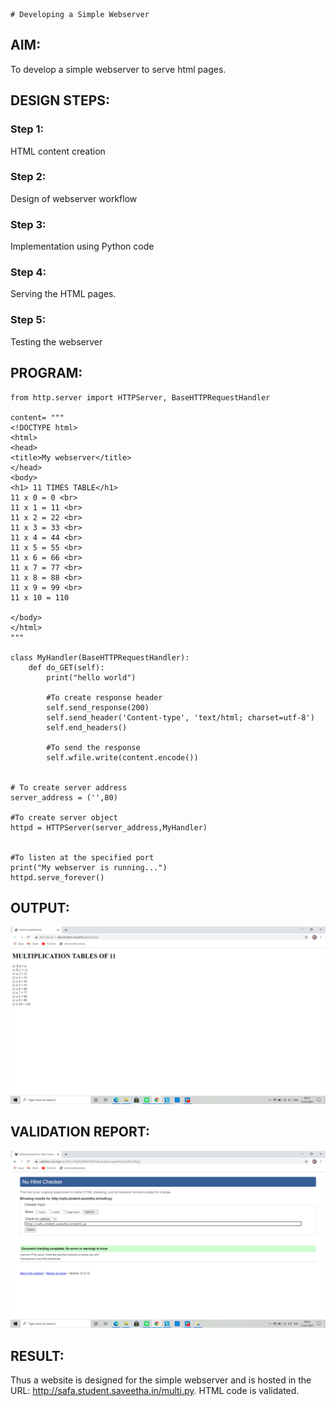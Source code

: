     # Developing a Simple Webserver
## AIM:
To develop a simple webserver to serve html pages.

## DESIGN STEPS:
### Step 1: 
HTML content creation
### Step 2:
Design of webserver workflow
### Step 3:
Implementation using Python code
### Step 4:
Serving the HTML pages.
### Step 5:
Testing the webserver

## PROGRAM:
```
from http.server import HTTPServer, BaseHTTPRequestHandler

content= """
<!DOCTYPE html>
<html>
<head>
<title>My webserver</title>
</head>
<body>
<h1> 11 TIMES TABLE</h1>
11 x 0 = 0 <br>
11 x 1 = 11 <br>
11 x 2 = 22 <br>
11 x 3 = 33 <br>
11 x 4 = 44 <br>
11 x 5 = 55 <br>
11 x 6 = 66 <br>
11 x 7 = 77 <br>
11 x 8 = 88 <br>
11 x 9 = 99 <br>
11 x 10 = 110 

</body>
</html>
"""

class MyHandler(BaseHTTPRequestHandler):
    def do_GET(self):
        print("hello world")

        #To create response header
        self.send_response(200)
        self.send_header('Content-type', 'text/html; charset=utf-8')
        self.end_headers()

        #To send the response
        self.wfile.write(content.encode())


# To create server address
server_address = ('',80)       

#To create server object
httpd = HTTPServer(server_address,MyHandler)


#To listen at the specified port
print("My webserver is running...")
httpd.serve_forever()
```
## OUTPUT:
![output](./static/img/8.png)

## VALIDATION REPORT:
![output](./static/img/11.png)

## RESULT:
Thus a website is designed for the simple webserver and is hosted in the 
URL: http://safa.student.saveetha.in/multi.py. HTML code is validated.



